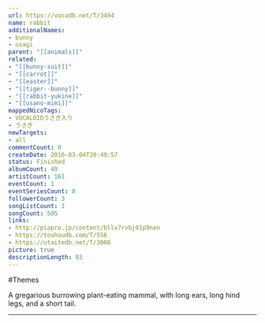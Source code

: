 ```yaml
---
url: https://vocadb.net/T/3494
name: rabbit
additionalNames: 
- bunny
- usagi
parent: "[[animals]]"
related:
- "[[bunny-suit]]"
- "[[carrot]]"
- "[[easter]]"
- "[[tiger--bunny]]"
- "[[rabbit-yukine]]"
- "[[usano-mimi]]"
mappedNicoTags:
- VOCALOIDうさぎ入り
- うさぎ
newTargets:
- all
commentCount: 0
createDate: 2016-03-04T20:49:57
status: Finished
albumCount: 49
artistCount: 161
eventCount: 1
eventSeriesCount: 0
followerCount: 3
songListCount: 1
songCount: 505
links: 
- http://piapro.jp/content/bllv7rvbj01p9nen
- https://touhoudb.com/T/556
- https://utaitedb.net/T/3008
picture: true
descriptionLength: 93
---
```


#Themes

A gregarious burrowing plant-eating mammal, with long ears, long hind legs, and a short tail.

---

